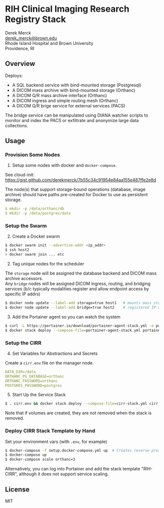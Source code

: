 # RIH Clinical Imaging Research Registry Stack

Derek Merck  
<derek_merck@brown.edu>  
Rhode Island Hospital and Brown University  
Providence, RI  


## Overview

Deploys:

- A SQL backend service with bind-mounted storage (Postgresql)
- A DICOM mass archive with bind-mounted storage (Orthanc)
- A DICOM Q/R mass archive interface (Orthanc)
- A DICOM ingress and simple routing mesh (Orthanc)
- A DICOM Q/R brige service for external services (PACS)

The bridge service can be manipulated using DIANA watcher scripts to monitor and index the PACS or exfiltrate and anonymize large data collections.


## Usage

### Provision Some Nodes

1. Setup some nodes with docker and `docker-compose`.

See cloud-init: <https://gist.github.com/derekmerck/7b55c34c91954e84aa155e487ffe2e8d>

The node(s) that support storage-bound operations (database, image archive) should have paths pre-created for Docker to use as persistent storage.

```yaml
$ mkdir -p /data/orthanc/db
$ mkdir -p /data/postgres/data
```

### Setup the Swarm

2. Create a Docker swarm

```bash
$ docker swarm init --advertise-addr <ip_addr>
$ ssh host2
> docker swarm join ... etc
```

2. Tag unique nodes for the scheduler

The `storage` node will be assigned the database backend and DICOM mass archive accessors.  
Any `bridge` nodes will be assigned DICOM ingress, routing, and bridging services (b/c typically modalities register and allow endpoint access by specific IP addrs)

```bash
$ docker node update --label-add storage=true host1   # mounts mass storage
$ docker node update --label-add bridge=true host2    # registered IP address for DICOM receipt
```

3. Add the Portainer agent so you can watch the system

```bash
$ curl -L https://portainer.io/download/portainer-agent-stack.yml -o portainer-agent-stack.yml
$ docker stack deploy --compose-file=portainer-agent-stack.yml portainer
```


### Setup the CIRR

4. Set Variables for Abstractions and Secrets

Create a `cirr.env` file on the manager node.

```yaml
DATA_DIR=/data
ORTHANC_PG_DATABASE=orthanc
ORTHANC_PASSWORD=orthanc
POSTGRES_PASSWORD=postgres
```

5. Start Up the Service Stack

```bash
$ . cirr.env && docker stack deploy --compose-file=cirr-stack.yml cirr
```

Note that if volumes are created, they are not removed when the stack is removed.





### Deploy CIRR Stack Template by Hand


Set your environment vars (with `.env`, for example)

```bash
$ docker-compose -f setup.docker-compose.yml up  # Creates reverse-proxy and portainer
$ docker-compose up
$ docker-compose scale orthanc=3
```

Alternatively, you can log into Portainer and add the stack template "RIH-CIRR", although it does not support service scaling.




## License

MIT